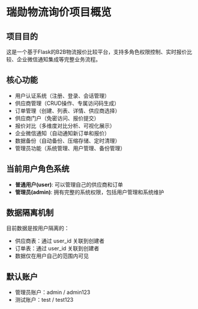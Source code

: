 # 瑞勋物流询价项目概览

## 项目目的
这是一个基于Flask的B2B物流报价比较平台，支持多角色权限控制、实时报价比较、企业微信通知集成等完整业务流程。

## 核心功能
- 用户认证系统（注册、登录、会话管理）
- 供应商管理（CRUD操作、专属访问码生成）
- 订单管理（创建、列表、详情、供应商选择）
- 供应商门户（免密访问、报价提交）
- 报价对比（多维度对比分析、可视化展示）
- 企业微信通知（自动通知新订单和报价）
- 数据备份（自动备份、压缩存储、定时清理）
- 管理员功能（系统管理、用户管理、备份管理）

## 当前用户角色系统
- **普通用户(user)**: 可以管理自己的供应商和订单
- **管理员(admin)**: 拥有完整的系统权限，包括用户管理和系统维护

## 数据隔离机制
目前数据是按用户隔离的：
- 供应商表：通过 user_id 关联到创建者
- 订单表：通过 user_id 关联到创建者
- 数据仅在用户自己的范围内可见

## 默认账户
- 管理员账户：admin / admin123
- 测试账户：test / test123